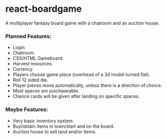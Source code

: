 # react-boardgame
A multiplayer fantasy board game with a chatroom and an auction house.

<h3>Planned Features:</h3>

* Login.
* Chatroom.
* CSS/HTML Gameboard.
* Harvest resources.
* Currency.
* Players choose game piece (overhead of a 3d model turned flat).
* Roll 12 sided die.
* Player pieces move automatically, unless there is a direction of choice.
* Most spaces are purchaseable.
* Chance cards will be given after landing on specific spaces.


<h3>Maybe Features:</h3>

* Very basic inventory system.
* Buy/obtain items in town/start and on the board.
* Auction house to sell land and/or items.